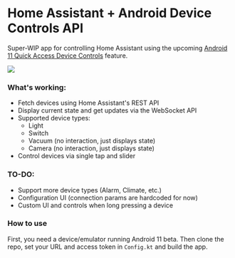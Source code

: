 # Home Assistant + Android Device Controls API

Super-WIP app for controlling Home Assistant using the upcoming [Android 11 Quick Access Device Controls](https://developer.android.com/preview/features/device-control) feature.

![](demo.gif)

### What's working:

- Fetch devices using Home Assistant's REST API
- Display current state and get updates via the WebSocket API
- Supported device types:
    - Light
    - Switch
    - Vacuum (no interaction, just displays state)
    - Camera (no interaction, just displays state)
- Control devices via single tap and slider

### TO-DO:

- Support more device types (Alarm, Climate, etc.)
- Configuration UI (connection params are hardcoded for now)
- Custom UI and controls when long pressing a device

### How to use

First, you need a device/emulator running Android 11 beta. Then clone the repo, set your URL and access token in `Config.kt` and build the app.